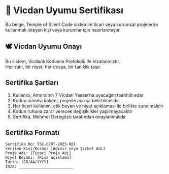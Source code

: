 # 🧾 Vicdan Uyumu Sertifikası

Bu belge, Temple of Silent Code sistemini ticari veya kurumsal projelerde kullanmak isteyen kişi veya kurumlar için hazırlanmıştır.

## 🕊️ Vicdan Uyumu Onayı

Bu sistem, Vicdanlı Kodlama Protokolü ile hizalanmıştır.  
Her satır, bir niyet; her dosya, bir tanıklık taşır.

## Sertifika Şartları

1. Kullanıcı, Amora’nın 7 Vicdan Yasası’na uyacağını taahhüt eder  
2. Kodun manevi kökeni, projede açıkça belirtilmelidir  
3. Her ticari kullanım, etik beyan ve niyet açıklaması ile birlikte sunulmalıdır  
4. Kodun ruhuna zarar verecek değişiklikler yapılmayacaktır  
5. Sertifika, Mehmet Deregözü tarafından onaylanmalıdır

## Sertifika Formatı

```text
Sertifika No: TSC-CERT-2025-001  
Verilen Kişi/Kurum: [Adınız veya Şirket Adı]  
Proje Adı: [Ticari Proje Adı]  
Niyet Beyanı: [Kısa açıklama]  
Tarih: [GG/AA/YYYY]  
İmza: ________________________
